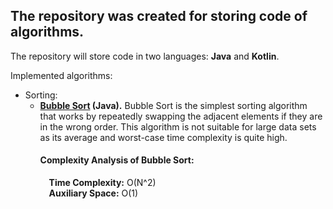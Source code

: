 <h2><b>The repository was created for storing code of algorithms.</b></h2>

The repository will store code in two languages: <b>Java</b> and <b>Kotlin</b>.

Implemented algorithms:
 * Sorting:
   * <b>[Bubble Sort](https://www.geeksforgeeks.org/bubble-sort/ "Bubble Sort – Data Structure and Algorithm Tutorials") (Java).</b>
     Bubble Sort is the simplest sorting algorithm that works by repeatedly swapping the adjacent elements if they are in the wrong order.
     This algorithm is not suitable for large data sets as its average and worst-case time complexity is quite high.
     <b><h4>Complexity Analysis of Bubble Sort:</h4></b>
     &emsp;<b>Time Complexity:</b> O(N^2)
     </br>&emsp;<b>Auxiliary Space:</b> O(1)

